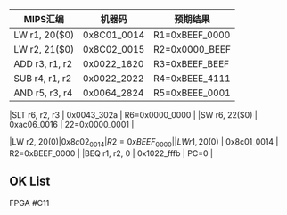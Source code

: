 
|MIPS汇编       | 机器码      | 预期结果        |
|---------------|-------------|-----------------|
|LW  r1, 20($0) | 0x8C01_0014 | R1=0xBEEF_0000  |
|LW  r2, 21($0) | 0x8C02_0015 | R2=0x0000_BEEF  |
|ADD r3, r1, r2 | 0x0022_1820 | R3=0xBEEF_BEEF  |
|SUB r4, r1, r2 | 0x0022_2022 | R4=0xBEEE_4111  |
|AND r5, r3, r4 | 0x0064_2824 | R5=0xBEEE_0001  |

|SLT r6, r2, r3 | 0x0043_302a | R6=0x0000_0000  |
|SW  r6, 22($0) | 0xac06_0016 | 22=0x0000_0001  |

|LW  r2, 20($0) | 0x8c02_0014 | R2=0xBEEF_0000  |
|LW  r1, 20($0) | 0x8c01_0014 | R2=0xBEEF_0000  |
|BEQ r1, r2, 0  | 0x1022_fffb | PC=0            |

## OK List

FPGA #C11